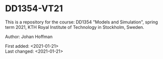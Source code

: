 # DD1354-VT21
This is a repository for the course:
DD1354 "Models and Simulation", spring term 2021, 
KTH Royal Institute of Technology in Stockholm, Sweden. 
   
Author: Johan Hoffman
  
First added:  <2021-01-21>   
Last changed: <2021-01-21>
